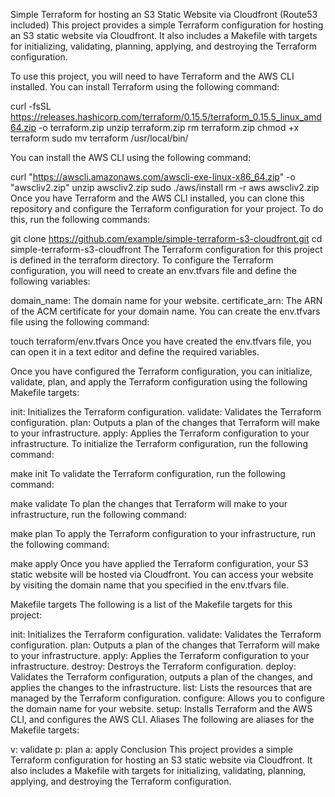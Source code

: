 Simple Terraform for hosting an S3 Static Website via Cloudfront (Route53 included)
This project provides a simple Terraform configuration for hosting an S3 static website via Cloudfront. It also includes a Makefile with targets for initializing, validating, planning, applying, and destroying the Terraform configuration.

To use this project, you will need to have Terraform and the AWS CLI installed. You can install Terraform using the following command:

curl -fsSL https://releases.hashicorp.com/terraform/0.15.5/terraform_0.15.5_linux_amd64.zip -o terraform.zip
unzip terraform.zip
rm terraform.zip
chmod +x terraform
sudo mv terraform /usr/local/bin/

You can install the AWS CLI using the following command:

curl "https://awscli.amazonaws.com/awscli-exe-linux-x86_64.zip" -o "awscliv2.zip"
unzip awscliv2.zip
sudo ./aws/install
rm -r aws awscliv2.zip
Once you have Terraform and the AWS CLI installed, you can clone this repository and configure the Terraform configuration for your project. To do this, run the following commands:

git clone https://github.com/example/simple-terraform-s3-cloudfront.git
cd simple-terraform-s3-cloudfront
The Terraform configuration for this project is defined in the terraform directory. To configure the Terraform configuration, you will need to create an env.tfvars file and define the following variables:

domain_name: The domain name for your website.
certificate_arn: The ARN of the ACM certificate for your domain name.
You can create the env.tfvars file using the following command:

touch terraform/env.tfvars
Once you have created the env.tfvars file, you can open it in a text editor and define the required variables.

Once you have configured the Terraform configuration, you can initialize, validate, plan, and apply the Terraform configuration using the following Makefile targets:

init: Initializes the Terraform configuration.
validate: Validates the Terraform configuration.
plan: Outputs a plan of the changes that Terraform will make to your infrastructure.
apply: Applies the Terraform configuration to your infrastructure.
To initialize the Terraform configuration, run the following command:

make init
To validate the Terraform configuration, run the following command:

make validate
To plan the changes that Terraform will make to your infrastructure, run the following command:

make plan
To apply the Terraform configuration to your infrastructure, run the following command:

make apply
Once you have applied the Terraform configuration, your S3 static website will be hosted via Cloudfront. You can access your website by visiting the domain name that you specified in the env.tfvars file.

Makefile targets
The following is a list of the Makefile targets for this project:

init: Initializes the Terraform configuration.
validate: Validates the Terraform configuration.
plan: Outputs a plan of the changes that Terraform will make to your infrastructure.
apply: Applies the Terraform configuration to your infrastructure.
destroy: Destroys the Terraform configuration.
deploy: Validates the Terraform configuration, outputs a plan of the changes, and applies the changes to the infrastructure.
list: Lists the resources that are managed by the Terraform configuration.
configure: Allows you to configure the domain name for your website.
setup: Installs Terraform and the AWS CLI, and configures the AWS CLI.
Aliases
The following are aliases for the Makefile targets:

v: validate
p: plan
a: apply
Conclusion
This project provides a simple Terraform configuration for hosting an S3 static website via Cloudfront. It also includes a Makefile with targets for initializing, validating, planning, applying, and destroying the Terraform configuration.